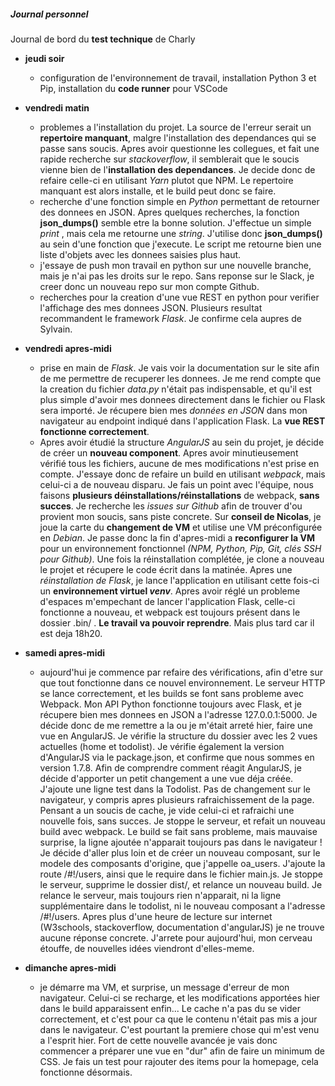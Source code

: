 ##### Journal personnel

Journal de bord du **test technique** de Charly

* __jeudi soir__
  * configuration de l'environnement de travail, installation Python 3 et Pip, installation du **code runner** pour VSCode

* __vendredi matin__
  * problemes a l'installation du projet. La source de l'erreur serait un **repertoire manquant**, malgre l'installation des dependances qui se passe sans soucis. Apres avoir questionne les collegues, et fait une rapide recherche sur _stackoverflow_, il semblerait que le soucis vienne bien de l'**installation des dependances**. Je decide donc de refaire celle-ci en utilisant _Yarn_ plutot que NPM. Le repertoire manquant est alors installe, et le build peut donc se faire.
  * recherche d'une fonction simple en _Python_ permettant de retourner des donnees en JSON. Apres quelques recherches, la fonction **json_dumps()** semble etre la bonne solution. J'effectue un simple _print_ , mais cela me retourne une _string_. J'utilise donc **json_dumps()** au sein d'une fonction que j'execute. Le script me retourne bien une liste d'objets avec les donnees saisies plus haut.
  * j'essaye de push mon travail en python sur une nouvelle branche, mais je n'ai pas les droits sur le repo. Sans reponse sur le Slack, je creer donc un nouveau repo sur mon compte Github.
  * recherches pour la creation d'une vue REST en python pour verifier l'affichage des mes donnees JSON. Plusieurs resultat recommandent le framework _Flask_. Je confirme cela aupres de Sylvain.

* __vendredi apres-midi__
  * prise en main de _Flask_. Je vais voir la documentation sur le site afin de me permettre de recuperer les donnees. Je me rend compte que la creation du fichier _data.py_ n'était pas indispensable, et qu'il est plus simple d'avoir mes donnees directement dans le fichier ou Flask sera importé. Je récupere bien mes _données en JSON_ dans mon navigateur au endpoint indiqué dans l'application Flask. La **vue REST fonctionne correctement**.
  * Apres avoir étudié la structure _AngularJS_ au sein du projet, je décide de créer un **nouveau component**. Apres avoir minutieusement vérifié tous les fichiers, aucune de mes modifications n'est prise en compte. J'essaye donc de refaire un build en utilisant _webpack_, mais celui-ci a de nouveau disparu. Je fais un point avec l'équipe, nous faisons **plusieurs déinstallations/réinstallations** de webpack, **sans succes**. Je recherche les _issues sur Github_ afin de trouver d'ou provient mon soucis, sans piste concrete. Sur **conseil de Nicolas**, je joue la carte du **changement de VM** et utilise une VM préconfigurée en _Debian_. Je passe donc la fin d'apres-midi a **reconfigurer la VM** pour un environnement fonctionnel _(NPM, Python, Pip, Git, clés SSH pour Github)_. Une fois la réinstallation complétée, je clone a nouveau le projet et récupere le code écrit dans la matinée. Apres une _réinstallation de Flask_, je lance l'application en utilisant cette fois-ci un **environnement virtuel _venv_**. Apres avoir réglé un probleme d'espaces m'empechant de lancer l'application Flask, celle-ci fonctionne a nouveau, et webpack est toujours présent dans le dossier .bin/ . **Le travail va pouvoir reprendre**. Mais plus tard car il est deja 18h20.

* __samedi apres-midi__
  * aujourd'hui je commence par refaire des vérifications, afin d'etre sur que tout fonctionne dans ce nouvel environnement. Le serveur HTTP se lance correctement, et les builds se font sans probleme avec Webpack. Mon API Python fonctionne toujours avec Flask, et je récupere bien mes donnees en JSON a l'adresse 127.0.0.1:5000. Je décide donc de me remettre a la ou je m'était arreté hier, faire une vue en AngularJS. Je vérifie la structure du dossier avec les 2 vues actuelles (home et todolist). Je vérifie également la version d'AngularJS via le package.json, et confirme que nous sommes en version 1.7.8. Afin de comprendre comment réagit AngularJS, je décide d'apporter un petit changement a une vue déja créée. J'ajoute une ligne test dans la Todolist. Pas de changement sur le navigateur, y compris apres plusieurs rafraichissement de la page. Pensant a un soucis de cache, je vide celui-ci et rafraichi une nouvelle fois, sans succes. Je stoppe le serveur, et refait un nouveau build avec webpack. Le build se fait sans probleme, mais mauvaise surprise, la ligne ajoutée n'apparait toujours pas dans le navigateur ! Je décide d'aller plus loin et de créer un nouveau composant, sur le modele des composants d'origine, que j'appelle oa_users. J'ajoute la route /#!/users, ainsi que le require dans le fichier main.js. Je stoppe le serveur, supprime le dossier dist/, et relance un nouveau build. Je relance le serveur, mais toujours rien n'apparait, ni la ligne supplémentaire dans le todolist, ni le nouveau composant a l'adresse /#!/users. Apres plus d'une heure de lecture sur internet (W3schools, stackoverflow, documentation d'angularJS) je ne trouve aucune réponse concrete. J'arrete pour aujourd'hui, mon cerveau étouffe, de nouvelles idées viendront d'elles-meme.

* __dimanche apres-midi__
  * je démarre ma VM, et surprise, un message d'erreur de mon navigateur. Celui-ci se recharge, et les modifications apportées hier dans le build apparaissent enfin... Le cache n'a pas du se vider correctement, et c'est pour ca que le contenu n'était pas mis a jour dans le navigateur. C'est pourtant la premiere chose qui m'est venu a l'esprit hier. Fort de cette nouvelle avancée je vais donc commencer a préparer une vue en "dur" afin de faire un minimum de CSS. Je fais un test pour rajouter des items pour la homepage, cela fonctionne désormais.